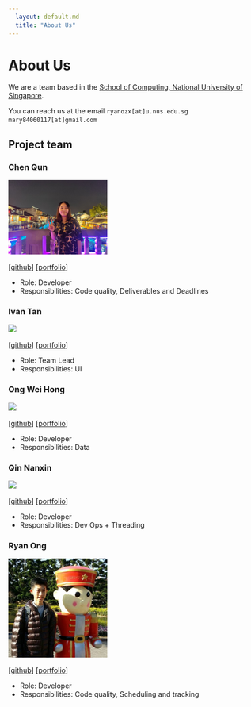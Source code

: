 ```yaml
---
  layout: default.md
  title: "About Us"
---
```


# About Us

We are a team based in the [School of Computing, National University of Singapore](http://www.comp.nus.edu.sg).

You can reach us at the email `ryanozx[at]u.nus.edu.sg` `mary84060117[at]gmail.com`

## Project team

### Chen Qun

<img src="images/jean-cq.png" width="200px">

[[github](https://github.com/jean-cq)]
[[portfolio](team/jean-cq.md)]

* Role: Developer
* Responsibilities: Code quality, Deliverables and Deadlines

### Ivan Tan

<img src="images/johndoe.png" width="200px">

[[github](http://github.com/johndoe)]
[[portfolio](team/johndoe.md)]

* Role: Team Lead
* Responsibilities: UI

### Ong Wei Hong

<img src="images/johndoe.png" width="200px">

[[github](http://github.com/johndoe)] [[portfolio](team/johndoe.md)]

* Role: Developer
* Responsibilities: Data

### Qin Nanxin

<img src="images/johndoe.png" width="200px">

[[github](http://github.com/johndoe)]
[[portfolio](team/johndoe.md)]

* Role: Developer
* Responsibilities: Dev Ops + Threading

### Ryan Ong

<img src="images/ryanozx.png" width="200px">

[[github](http://github.com/ryanozx)]
[[portfolio](team/ryanozx.md)]

* Role: Developer
* Responsibilities: Code quality, Scheduling and tracking
